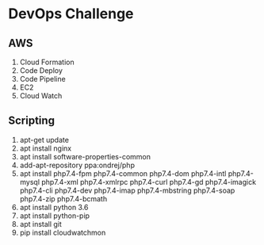 # DevOps Challenge

## **AWS**
1. Cloud Formation
2. Code Deploy
3. Code Pipeline
4. EC2
5. Cloud Watch

## **Scripting**

1. apt-get update
2. apt install nginx
3. apt install software-properties-common
4. add-apt-repository ppa:ondrej/php
5. apt install php7.4-fpm php7.4-common php7.4-dom php7.4-intl php7.4-mysql php7.4-xml php7.4-xmlrpc php7.4-curl php7.4-gd php7.4-imagick php7.4-cli php7.4-dev php7.4-imap php7.4-mbstring php7.4-soap php7.4-zip php7.4-bcmath
6. apt install python 3.6
7. apt install python-pip
8. apt install git
9. pip install cloudwatchmon
